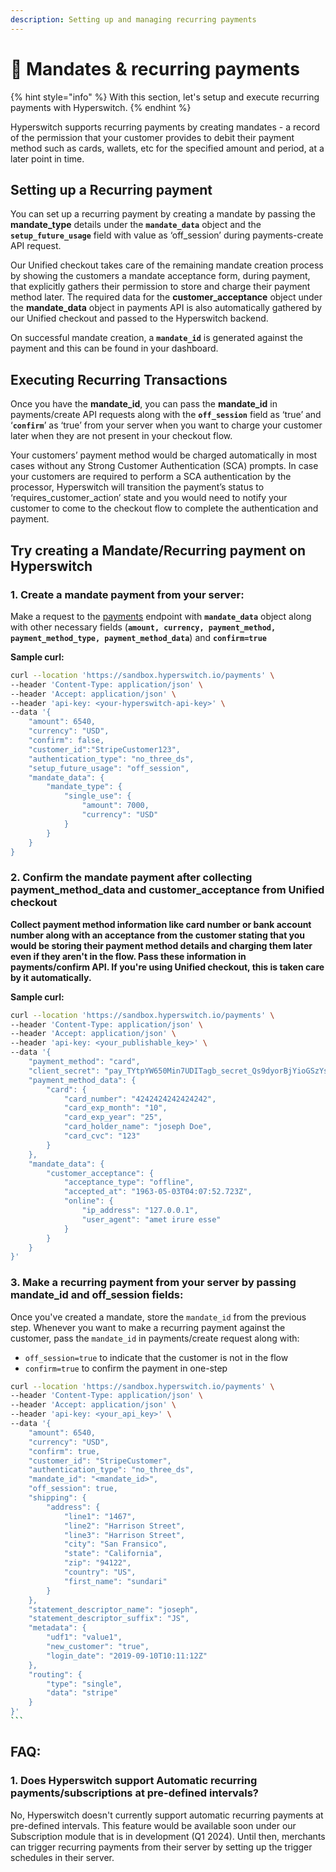 ```yaml
---
description: Setting up and managing recurring payments
---
```


# 🔁 Mandates & recurring payments

{% hint style="info" %}
With this section, let's setup and execute recurring payments with Hyperswitch.
{% endhint %}

Hyperswitch supports recurring payments by creating mandates - a record of the permission that your customer provides to debit their payment method such as cards, wallets, etc for the specified amount and period, at a later point in time.

## Setting up a Recurring payment

You can set up a recurring payment by creating a mandate by passing the **mandate\_type** details under the **`mandate_data`** object and the **`setup_future_usage`** field with value as ‘off\_session’ during payments-create API request.

Our Unified checkout takes care of the remaining mandate creation process by showing the customers a mandate acceptance form, during payment, that explicitly gathers their permission to store and charge their payment method later. The required data for the **customer\_acceptance** object under the **mandate\_data** object in payments API is also automatically gathered by our Unified checkout and passed to the Hyperswitch backend.

On successful mandate creation, a **`mandate_id`** is generated against the payment and this can be found in your dashboard.

## Executing Recurring Transactions

Once you have the **mandate\_id**, you can pass the **mandate\_id** in payments/create API requests along with the **`off_session`** field as ‘true’ and ‘**`confirm`**’ as ‘true’ from your server when you want to charge your customer later when they are not present in your checkout flow.

Your customers’ payment method would be charged automatically in most cases without any Strong Customer Authentication (SCA) prompts. In case your customers are required to perform a SCA authentication by the processor, Hyperswitch will transition the payment’s status to ‘requires\_customer\_action’ state and you would need to notify your customer to come to the checkout flow to complete the authentication and payment.

## Try creating a Mandate/Recurring payment on Hyperswitch

### **1.  Create a mandate payment from your server:**&#x20;

Make a request to the [payments](https://api-reference.hyperswitch.io/api-reference/payments/payments--create) endpoint with **`mandate_data`** object along with other necessary fields  (**`amount, currency, payment_method, payment_method_type, payment_method_data`**) and **`confirm=true`**

**Sample curl:**

```bash
curl --location 'https://sandbox.hyperswitch.io/payments' \
--header 'Content-Type: application/json' \
--header 'Accept: application/json' \
--header 'api-key: <your-hyperswitch-api-key>' \
--data '{
    "amount": 6540,
    "currency": "USD",
    "confirm": false,
    "customer_id":"StripeCustomer123",
    "authentication_type": "no_three_ds",
    "setup_future_usage": "off_session",
    "mandate_data": {
        "mandate_type": {
            "single_use": {
                "amount": 7000,
                "currency": "USD"
            }
        }
    }
}
```

### **2.  Confirm the mandate payment after collecting payment\_method\_data and customer\_acceptance from Unified checkout**

**Collect payment method information like card number or bank account number along with an acceptance from the customer stating that you would be storing their payment method details and charging them later even if they aren't in the flow. Pass these information in payments/confirm API. If you're using Unified checkout, this is taken care by it automatically.**

**Sample curl:**

```bash
curl --location 'https://sandbox.hyperswitch.io/payments' \
--header 'Content-Type: application/json' \
--header 'Accept: application/json' \
--header 'api-key: <your_publishable_key>' \
--data '{
    "payment_method": "card",
    "client_secret": "pay_TYtpYW650Min7UDITagb_secret_Qs9dyorBjYioGSzYsKZE",
    "payment_method_data": {
        "card": {
            "card_number": "4242424242424242",
            "card_exp_month": "10",
            "card_exp_year": "25",
            "card_holder_name": "joseph Doe",
            "card_cvc": "123"
        }
    },
    "mandate_data": {
        "customer_acceptance": {
            "acceptance_type": "offline",
            "accepted_at": "1963-05-03T04:07:52.723Z",
            "online": {
                "ip_address": "127.0.0.1",
                "user_agent": "amet irure esse"
            }
        }
    }
}'
```

### 3. Make a recurring payment from your server by passing mandate\_id and off\_session fields:

Once you've created a mandate, store the `mandate_id` from the previous step. Whenever you want to make a recurring payment against the customer, pass the `mandate_id` in payments/create request along with:

* `off_session=true` to indicate that the customer is not in the flow&#x20;
* `confirm=true` to confirm the payment in one-step



````bash
curl --location 'https://sandbox.hyperswitch.io/payments' \
--header 'Content-Type: application/json' \
--header 'Accept: application/json' \
--header 'api-key: <your_api_key>' \
--data '{
    "amount": 6540,
    "currency": "USD",
    "confirm": true,
    "customer_id": "StripeCustomer",
    "authentication_type": "no_three_ds",
    "mandate_id": "<mandate_id>",
    "off_session": true,
    "shipping": {
        "address": {
            "line1": "1467",
            "line2": "Harrison Street",
            "line3": "Harrison Street",
            "city": "San Fransico",
            "state": "California",
            "zip": "94122",
            "country": "US",
            "first_name": "sundari"
        }
    },
    "statement_descriptor_name": "joseph",
    "statement_descriptor_suffix": "JS",
    "metadata": {
        "udf1": "value1",
        "new_customer": "true",
        "login_date": "2019-09-10T10:11:12Z"
    },
    "routing": {
        "type": "single",
        "data": "stripe"
    }
}'
```
````

## FAQ:

### **1. Does Hyperswitch support Automatic recurring payments/subscriptions at pre-defined intervals?**

No, Hyperswitch doesn't currently support automatic recurring payments at pre-defined intervals. This feature would be available soon under our Subscription module that is in development (Q1 2024). Until then, merchants can trigger recurring payments from their server by setting up the trigger schedules in their server.

